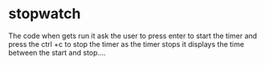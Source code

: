 # stopwatch
The code when gets run it ask the user to press enter to start the timer and press the ctrl +c to stop the timer as the timer stops it displays the time between the start and stop....
